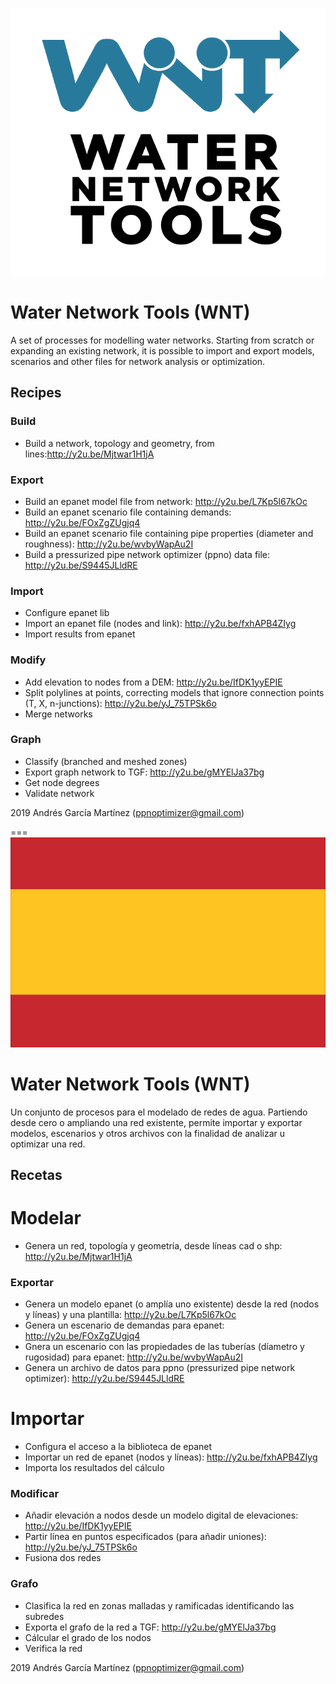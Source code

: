 ![WNT Logo](/wnt.png)
# Water Network Tools (WNT)
A set of processes for modelling water networks. Starting from scratch or expanding an existing network, it is possible to import and export models, scenarios and other files for network analysis or optimization.

## Recipes
### Build
- Build a network, topology and geometry, from lines:http://y2u.be/Mjtwar1H1jA
### Export
- Build an epanet model file from network: http://y2u.be/L7Kp5l67kOc
- Build an epanet scenario file containing demands: http://y2u.be/FOxZgZUgjq4
- Build an epanet scenario file containing pipe properties (diameter and roughness): http://y2u.be/wvbyWapAu2I
- Build a pressurized pipe network optimizer (ppno) data file: http://y2u.be/S9445JLldRE
### Import
- Configure epanet lib
- Import an epanet file (nodes and link): http://y2u.be/fxhAPB4ZIyg
- Import results from epanet
### Modify
- Add elevation to nodes from a DEM: http://y2u.be/IfDK1yyEPIE
- Split polylines at points, correcting models that ignore connection points (T, X, n-junctions): http://y2u.be/yJ_75TPSk6o
- Merge networks
### Graph
- Classify (branched and meshed zones)
- Export graph network to TGF: http://y2u.be/gMYElJa37bg
- Get node degrees
- Validate network

2019 Andrés García Martínez (ppnoptimizer@gmail.com)

===
![ES Flag](/es.png)
# Water Network Tools (WNT)
Un conjunto de procesos para el modelado de redes de agua. Partiendo desde cero o ampliando una red existente, permite importar y exportar modelos, escenarios y otros archivos con la finalidad de analizar u optimizar una red.

## Recetas
# Modelar
- Genera un red, topología y geometría, desde líneas cad o shp: http://y2u.be/Mjtwar1H1jA
### Exportar
- Genera un modelo epanet (o amplía uno existente) desde la red (nodos y líneas) y una plantilla: http://y2u.be/L7Kp5l67kOc
- Genera un escenario de demandas para epanet: http://y2u.be/FOxZgZUgjq4
- Gnera un escenario con las propiedades de las tuberías (díametro y rugosidad) para epanet: http://y2u.be/wvbyWapAu2I
- Genera un archivo de datos para ppno (pressurized pipe network optimizer): http://y2u.be/S9445JLldRE
# Importar
- Configura el acceso a la biblioteca de epanet
- Importar un red de epanet (nodos y líneas): http://y2u.be/fxhAPB4ZIyg
- Importa los resultados del cálculo
### Modificar
- Añadir elevación a nodos desde un modelo digital de elevaciones: http://y2u.be/IfDK1yyEPIE
- Partir línea en puntos especificados (para añadir uniones): http://y2u.be/yJ_75TPSk6o
- Fusiona dos redes
### Grafo
- Clasifica la red en zonas malladas y ramificadas identificando las subredes
- Exporta el grafo de la red a TGF: http://y2u.be/gMYElJa37bg
- Cálcular el grado de los nodos
- Verifica la red

2019 Andrés García Martínez (ppnoptimizer@gmail.com)